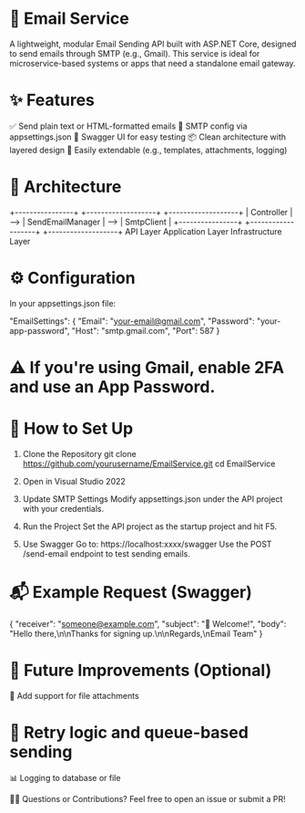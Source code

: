 # 📧 Email Service
A lightweight, modular Email Sending API built with ASP.NET Core, designed to send emails through SMTP (e.g., Gmail). This service is ideal for microservice-based systems or apps that need a standalone email gateway.

# ✨ Features
✅ Send plain text or HTML-formatted emails
🔐 SMTP config via appsettings.json
🧪 Swagger UI for easy testing
📦 Clean architecture with layered design
🧱 Easily extendable (e.g., templates, attachments, logging)

# 🧠 Architecture
+----------------+        +-------------------+       +-------------------+
|    Controller  |  -->   |  SendEmailManager |  -->  |    SmtpClient     |
+----------------+        +-------------------+       +-------------------+
        API Layer               Application Layer          Infrastructure Layer
        
# ⚙️ Configuration
In your appsettings.json file:

"EmailSettings": {
  "Email": "your-email@gmail.com",
  "Password": "your-app-password",
  "Host": "smtp.gmail.com",
  "Port": 587
}

# ⚠️ If you're using Gmail, enable 2FA and use an App Password.

# 🚀 How to Set Up
1. Clone the Repository
git clone https://github.com/yourusername/EmailService.git
cd EmailService

2. Open in Visual Studio 2022
3. Update SMTP Settings
Modify appsettings.json under the API project with your credentials.

4. Run the Project
Set the API project as the startup project and hit F5.

5. Use Swagger
Go to:
https://localhost:xxxx/swagger
Use the POST /send-email endpoint to test sending emails.

# 📬 Example Request (Swagger)
{
  "receiver": "someone@example.com",
  "subject": "🎉 Welcome!",
  "body": "Hello there,\n\nThanks for signing up.\n\nRegards,\nEmail Team"
}

# 🧩 Future Improvements (Optional)
📎 Add support for file attachments

# 🔁 Retry logic and queue-based sending

📊 Logging to database or file

🙋‍♀️ Questions or Contributions?
Feel free to open an issue or submit a PR!

